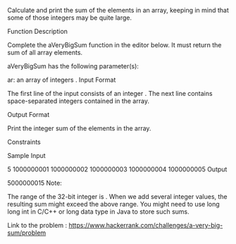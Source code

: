 Calculate and print the sum of the elements in an array, keeping in mind that some of those integers may be quite large.

Function Description

Complete the aVeryBigSum function in the editor below. It must return the sum of all array elements.

aVeryBigSum has the following parameter(s):

ar: an array of integers .
Input Format

The first line of the input consists of an integer . 
The next line contains  space-separated integers contained in the array.

Output Format

Print the integer sum of the elements in the array.

Constraints 
 

Sample Input

5
1000000001 1000000002 1000000003 1000000004 1000000005
Output

5000000015
Note:

The range of the 32-bit integer is .
When we add several integer values, the resulting sum might exceed the above range. You might need to use long long int in C/C++ or long data type in Java to store such sums.


Link to the problem : https://www.hackerrank.com/challenges/a-very-big-sum/problem